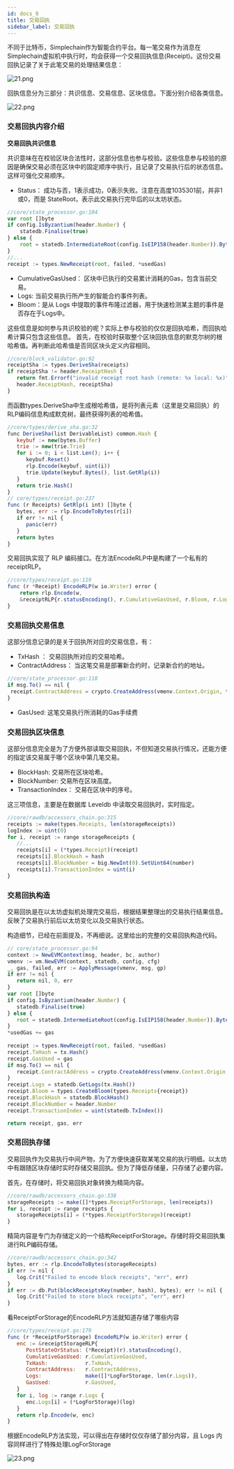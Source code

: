 ```yaml
---
id: docs_9
title: 交易回执
sidebar_label: 交易回执
---
```


不同于比特币，Simplechain作为智能合约平台。每一笔交易作为消息在Simplechain虚拟机中执行时，均会获得一个交易回执信息(Receipt)。这份交易回执记录了关于此笔交易的处理结果信息：

![21.png](https://i.loli.net/2020/04/27/wlzWLg9Us7i5o3m.png)

回执信息分为三部分：共识信息、交易信息、区块信息。下面分别介绍各类信息。

![22.png](https://i.loli.net/2020/04/27/sAWCrbGlmoEV6p8.png)

### 交易回执内容介绍

**交易回执共识信息**

共识意味在在校验区块合法性时，这部分信息也参与校验。这些信息参与校验的原因是确保交易必须在区块中的固定顺序中执行，且记录了交易执行后的状态信息。这样可强化交易顺序。

- Status： 成功与否，1表示成功，0表示失败。注意在高度1035301前，并非1或0，而是 StateRoot，表示此交易执行完毕后的以太坊状态。

```javascript
//core/state_processor.go:104
var root []byte
if config.IsByzantium(header.Number) {
    statedb.Finalise(true)
} else {
    root = statedb.IntermediateRoot(config.IsEIP158(header.Number)).Bytes()
}
//...
receipt := types.NewReceipt(root, failed, *usedGas)
```

- CumulativeGasUsed： 区块中已执行的交易累计消耗的Gas，包含当前交易。
- Logs: 当前交易执行所产生的智能合约事件列表。
- Bloom：是从 Logs 中提取的事件布隆过滤器，用于快速检测某主题的事件是否存在于Logs中。

这些信息是如何参与共识校验的呢？实际上参与校验的仅仅是回执哈希，而回执哈希计算只包含这些信息。 首先，在校验时获取整个区块回执信息的默克尔树的根哈希值。再判断此哈希值是否同区块头定义内容相同。

```javascript
//core/block_validator.go:92
receiptSha := types.DeriveSha(receipts)
if receiptSha != header.ReceiptHash {
   return fmt.Errorf("invalid receipt root hash (remote: %x local: %x)",
   header.ReceiptHash, receiptSha)
}
```

而函数types.DeriveSha中生成根哈希值，是将列表元素（这里是交易回执）的RLP编码信息构成默克树，最终获得列表的哈希值。

```javascript
//core/types/derive_sha.go:32
func DeriveSha(list DerivableList) common.Hash {
   keybuf := new(bytes.Buffer)
   trie := new(trie.Trie)
   for i := 0; i < list.Len(); i++ {
      keybuf.Reset()
      rlp.Encode(keybuf, uint(i))
      trie.Update(keybuf.Bytes(), list.GetRlp(i))
   }
   return trie.Hash()
}
// core/types/receipt.go:237
func (r Receipts) GetRlp(i int) []byte {
   bytes, err := rlp.EncodeToBytes(r[i])
   if err != nil {
      panic(err)
   }
   return bytes
}
```
交易回执实现了 RLP 编码接口。在方法EncodeRLP中是构建了一个私有的receiptRLP。

```javascript
//core/types/receipt.go:119
func (r *Receipt) EncodeRLP(w io.Writer) error {
	return rlp.Encode(w, 
	&receiptRLP{r.statusEncoding(), r.CumulativeGasUsed, r.Bloom, r.Logs})
}

```

### 交易回执交易信息

这部分信息记录的是关于回执所对应的交易信息，有：

- TxHash ： 交易回执所对应的交易哈希。
- ContractAddress： 当这笔交易是部署新合约时，记录新合约的地址。

```javascript
//core/state_processor.go:118
if msg.To() == nil {
 receipt.ContractAddress = crypto.CreateAddress(vmenv.Context.Origin, tx.Nonce())
}

```
- GasUsed: 这笔交易执行所消耗的Gas手续费

### 交易回执区块信息

这部分信息完全是为了方便外部读取交易回执，不但知道交易执行情况，还能方便的指定该交易属于哪个区块中第几笔交易。

- BlockHash: 交易所在区块哈希。
- BlockNumber: 交易所在区块高度。
- TransactionIndex： 交易在区块中的序号。

这三项信息，主要是在数据库 Leveldb 中读取交易回执时，实时指定。

```javascript
//core/rawdb/accessors_chain.go:315
receipts := make(types.Receipts, len(storageReceipts))
logIndex := uint(0)
for i, receipt := range storageReceipts {
   //...
   receipts[i] = (*types.Receipt)(receipt)
   receipts[i].BlockHash = hash
   receipts[i].BlockNumber = big.NewInt(0).SetUint64(number)
   receipts[i].TransactionIndex = uint(i)
}
```

### 交易回执构造

交易回执是在以太坊虚拟机处理完交易后，根据结果整理出的交易执行结果信息。反映了交易执行前后以太坊变化以及交易执行状态。

构造细节，已经在前面提及，不再细说。这里给出的完整的交易回执构造代码。

```javascript
// core/state_processor.go:94
context := NewEVMContext(msg, header, bc, author) 
vmenv := vm.NewEVM(context, statedb, config, cfg) 
_, gas, failed, err := ApplyMessage(vmenv, msg, gp)
if err != nil {
   return nil, 0, err
} 
var root []byte
if config.IsByzantium(header.Number) {
   statedb.Finalise(true)
} else {
   root = statedb.IntermediateRoot(config.IsEIP158(header.Number)).Bytes()
}
*usedGas += gas
 
receipt := types.NewReceipt(root, failed, *usedGas)
receipt.TxHash = tx.Hash()
receipt.GasUsed = gas 
if msg.To() == nil {
   receipt.ContractAddress = crypto.CreateAddress(vmenv.Context.Origin, tx.Nonce())
} 
receipt.Logs = statedb.GetLogs(tx.Hash())
receipt.Bloom = types.CreateBloom(types.Receipts{receipt})
receipt.BlockHash = statedb.BlockHash()
receipt.BlockNumber = header.Number
receipt.TransactionIndex = uint(statedb.TxIndex())

return receipt, gas, err
```
### 交易回执存储

交易回执作为交易执行中间产物，为了方便快速获取某笔交易的执行明细。以太坊中有跟随区块存储时实时存储交易回执。但为了降低存储量，只存储了必要内容。

首先，在存储时，将交易回执对象转换为精简内容。

```javascript
//core/rawdb/accessors_chain.go:338
storageReceipts := make([]*types.ReceiptForStorage, len(receipts))
for i, receipt := range receipts {
   storageReceipts[i] = (*types.ReceiptForStorage)(receipt)
}
```
精简内容是专门为存储定义的一个结构ReceiptForStorage。存储时将交易回执集进行RLP编码存储。

```javascript
//core/rawdb/accessors_chain.go:342
bytes, err := rlp.EncodeToBytes(storageReceipts)
if err != nil {
   log.Crit("Failed to encode block receipts", "err", err)
} 
if err := db.Put(blockReceiptsKey(number, hash), bytes); err != nil {
   log.Crit("Failed to store block receipts", "err", err)
}
```
看ReceiptForStorage的EncodeRLP方法就知道存储了哪些内容

```javascript
//core/types/receipt.go:179
func (r *ReceiptForStorage) EncodeRLP(w io.Writer) error {
   enc := &receiptStorageRLP{
      PostStateOrStatus: (*Receipt)(r).statusEncoding(),
      CumulativeGasUsed: r.CumulativeGasUsed,
      TxHash:            r.TxHash,
      ContractAddress:   r.ContractAddress,
      Logs:              make([]*LogForStorage, len(r.Logs)),
      GasUsed:           r.GasUsed,
   }
   for i, log := range r.Logs {
      enc.Logs[i] = (*LogForStorage)(log)
   }
   return rlp.Encode(w, enc)
}
```
根据EncodeRLP方法实现，可以得出在存储时仅仅存储了部分内容，且 Logs 内容同样进行了特殊处理LogForStorage

![23.png](https://i.loli.net/2020/04/27/CmHSaJXIyLcYfbV.png)